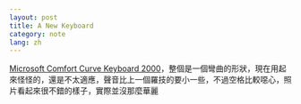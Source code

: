 ```yaml
---
layout: post
title: A New Keyboard
category: note
lang: zh
---
```


<div class=txt>
<p><a href="http://www.microsoft.com/hardware/en-us/d/comfort-curve-keyboard-2000">Microsoft Comfort Curve Keyboard 2000</a>，整個是一個彎曲的形狀，現在用起來怪怪的，還是不太適應，聲音比上一個羅技的要小一些，不過空格比較噁心，照片看起來很不錯的樣子，實際並沒那麼華麗</p>
</div>